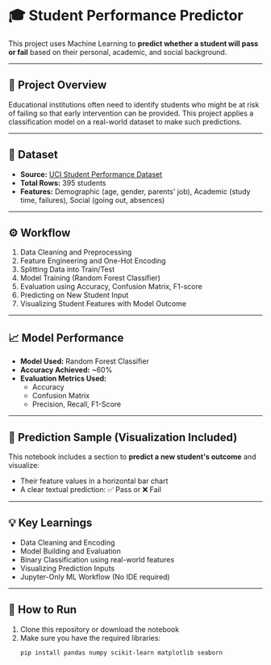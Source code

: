 # 🎓 Student Performance Predictor

This project uses Machine Learning to **predict whether a student will pass or fail** based on their personal, academic, and social background.

---

## 📌 Project Overview

Educational institutions often need to identify students who might be at risk of failing so that early intervention can be provided. This project applies a classification model on a real-world dataset to make such predictions.

---

## 📂 Dataset

- **Source:** [UCI Student Performance Dataset](https://archive.ics.uci.edu/ml/datasets/Student+Performance)
- **Total Rows:** 395 students
- **Features:** Demographic (age, gender, parents' job), Academic (study time, failures), Social (going out, absences)

---

## ⚙️ Workflow

1. Data Cleaning and Preprocessing  
2. Feature Engineering and One-Hot Encoding  
3. Splitting Data into Train/Test  
4. Model Training (Random Forest Classifier)  
5. Evaluation using Accuracy, Confusion Matrix, F1-score  
6. Predicting on New Student Input  
7. Visualizing Student Features with Model Outcome  

---

## 📈 Model Performance

- **Model Used:** Random Forest Classifier  
- **Accuracy Achieved:** ~60%  
- **Evaluation Metrics Used:**
  - Accuracy
  - Confusion Matrix
  - Precision, Recall, F1-Score

---

## 🎯 Prediction Sample (Visualization Included)

This notebook includes a section to **predict a new student's outcome** and visualize:
- Their feature values in a horizontal bar chart
- A clear textual prediction: ✅ Pass or ❌ Fail

---

## 💡 Key Learnings

- Data Cleaning and Encoding
- Model Building and Evaluation
- Binary Classification using real-world features
- Visualizing Prediction Inputs
- Jupyter-Only ML Workflow (No IDE required)

---

## 🚀 How to Run

1. Clone this repository or download the notebook  
2. Make sure you have the required libraries:
   ```bash
   pip install pandas numpy scikit-learn matplotlib seaborn
